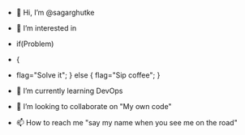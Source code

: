 - 👋 Hi, I’m @sagarghutke
- 👀 I’m interested in 
- if(Problem)
- {
-   flag="Solve it";
  }
  else
{
  flag="Sip coffee";
}
   
- 🌱 I’m currently learning DevOps
- 💞️ I’m looking to collaborate on "My own code"
- 📫 How to reach me "say my name when you see me on the road"

<!---
sagarghutke/sagarghutke is a ✨ special ✨ repository because its `README.md` (this file) appears on your GitHub profile.
You can click the Preview link to take a look at your changes.
--->

